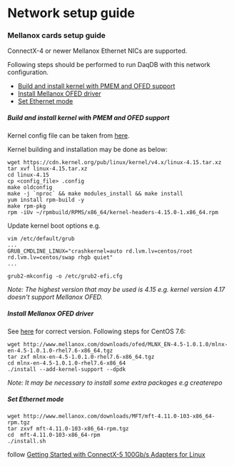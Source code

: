 # Network setup guide

### Mellanox cards setup guide
ConnectX-4 or newer Mellanox Ethernet NICs are supported.

Following steps should be performed to run DaqDB with this network configuration.
* [Build and install kernel with PMEM and OFED support](#Build-and-install-kernel-with-PMEM-and-OFED-support)
* [Install Mellanox OFED driver](#Install-Mellanox-OFED-driver)
* [Set Ethernet mode](Set-Ethernet-mode)

##### Build and install kernel with PMEM and OFED support
Kernel config file can be taken from [here](config/config_4_15.txt).

Kernel building and installation may be done as below:
```
wget https://cdn.kernel.org/pub/linux/kernel/v4.x/linux-4.15.tar.xz
tar xvf linux-4.15.tar.xz
cd linux-4.15
cp <config_file> .config
make oldconfig
make -j `nproc` && make modules_install && make install
yum install rpm-build -y
make rpm-pkg
rpm -iUv ~/rpmbuild/RPMS/x86_64/kernel-headers-4.15.0-1.x86_64.rpm
```
Update kernel boot options e.g.
```
vim /etc/default/grub
...
GRUB_CMDLINE_LINUX="crashkernel=auto rd.lvm.lv=centos/root rd.lvm.lv=centos/swap rhgb quiet"
...

grub2-mkconfig -o /etc/grub2-efi.cfg
```
_Note: The highest version that may be used is 4.15
e.g. kernel version 4.17 doesn't support Mellanox OFED._


##### Install Mellanox OFED driver
See [here](http://www.mellanox.com/downloaders/mlnx_en_downloader/downloader.html#) for correct version. Following steps for CentOS 7.6:

```
wget http://www.mellanox.com/downloads/ofed/MLNX_EN-4.5-1.0.1.0/mlnx-en-4.5-1.0.1.0-rhel7.6-x86_64.tgz
tar zxf mlnx-en-4.5-1.0.1.0-rhel7.6-x86_64.tgz
cd mlnx-en-4.5-1.0.1.0-rhel7.6-x86_64
./install --add-kernel-support --dpdk
```
_Note: It may be necessary to install some extra packages e.g createrepo_

##### Set Ethernet mode
```
wget http://www.mellanox.com/downloads/MFT/mft-4.11.0-103-x86_64-rpm.tgz
tar zxvf mft-4.11.0-103-x86_64-rpm.tgz
cd  mft-4.11.0-103-x86_64-rpm
./install.sh
```
follow [Getting Started with ConnectX-5 100Gb/s Adapters for Linux](https://community.mellanox.com/s/article/getting-started-with-connectx-5-100gb-s-adapters-for-linux)